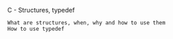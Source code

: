 C - Structures, typedef

    What are structures, when, why and how to use them
    How to use typedef

